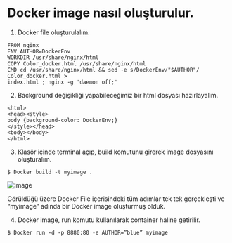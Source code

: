# Docker image nasıl oluşturulur.

1. Docker file oluşturulalım.
````
FROM nginx 
ENV AUTHOR=DockerEnv 
WORKDIR /usr/share/nginx/html
COPY Color_docker.html /usr/share/nginx/html
CMD cd /usr/share/nginx/html && sed -e s/DockerEnv/"$AUTHOR"/ Color_docker.html > 
index.html ; nginx -g 'daemon off;'
````

2. Background değişikliği yapabileceğimiz bir html dosyası hazırlayalım.

```
<html>  
<head><style>  
body {background-color: DockerEnv;}  
</style></head>  
<body></body>  
</html>
```
3. Klasör içinde terminal açıp, build komutunu girerek image dosyasını oluşturalım.
```
$ Docker build -t myimage .
```
![image](https://github.com/OFLU61344/docker61/assets/118263276/25dc8b4d-25f7-4d7c-b5f8-904e397f3f93)

Görüldüğü üzere Docker File içerisindeki tüm adımlar tek tek gerçekleşti ve “myimage” adında bir Docker image oluşturmuş olduk.

4. Docker image, run komutu kullanılarak container haline getirilir.
```
$ Docker run -d -p 8880:80 -e AUTHOR=”blue” myimage
```
